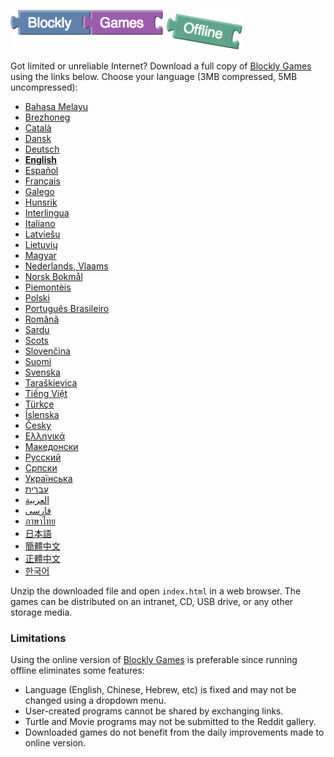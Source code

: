 ![Blockly Games Offline](title-offline.png)

Got limited or unreliable Internet?  Download a full copy of
[Blockly Games](https://blockly-games.appspot.com/) using the links below.
Choose your language (3MB compressed, 5MB uncompressed):

* [Bahasa Melayu](https://github.com/google/blockly-games/raw/offline/generated/blockly-games-ms.zip)
* [Brezhoneg](https://github.com/google/blockly-games/raw/offline/generated/blockly-games-br.zip)
* [Català](https://github.com/google/blockly-games/raw/offline/generated/blockly-games-ca.zip)
* [Dansk](https://github.com/google/blockly-games/raw/offline/generated/blockly-games-da.zip)
* [Deutsch](https://github.com/google/blockly-games/raw/offline/generated/blockly-games-de.zip)
* **[English](https://github.com/google/blockly-games/raw/offline/generated/blockly-games-en.zip)**
* [Español](https://github.com/google/blockly-games/raw/offline/generated/blockly-games-es.zip)
* [Français](https://github.com/google/blockly-games/raw/offline/generated/blockly-games-fr.zip)
* [Galego](https://github.com/google/blockly-games/raw/offline/generated/blockly-games-gl.zip)
* [Hunsrik](https://github.com/google/blockly-games/raw/offline/generated/blockly-games-hrx.zip)
* [Interlingua](https://github.com/google/blockly-games/raw/offline/generated/blockly-games-ia.zip)
* [Italiano](https://github.com/google/blockly-games/raw/offline/generated/blockly-games-it.zip)
* [Latviešu](https://github.com/google/blockly-games/raw/offline/generated/blockly-games-lv.zip)
* [Lietuvių](https://github.com/google/blockly-games/raw/offline/generated/blockly-games-lt.zip)
* [Magyar](https://github.com/google/blockly-games/raw/offline/generated/blockly-games-hu.zip)
* [Nederlands, Vlaams](https://github.com/google/blockly-games/raw/offline/generated/blockly-games-nl.zip)
* [Norsk Bokmål](https://github.com/google/blockly-games/raw/offline/generated/blockly-games-nb.zip)
* [Piemontèis](https://github.com/google/blockly-games/raw/offline/generated/blockly-games-pms.zip)
* [Polski](https://github.com/google/blockly-games/raw/offline/generated/blockly-games-pl.zip)
* [Português Brasileiro](https://github.com/google/blockly-games/raw/offline/generated/blockly-games-pt-br.zip)
* [Română](https://github.com/google/blockly-games/raw/offline/generated/blockly-games-ro.zip)
* [Sardu](https://github.com/google/blockly-games/raw/offline/generated/blockly-games-sc.zip)
* [Scots](https://github.com/google/blockly-games/raw/offline/generated/blockly-games-sco.zip)
* [Slovenčina](https://github.com/google/blockly-games/raw/offline/generated/blockly-games-sk.zip)
* [Suomi](https://github.com/google/blockly-games/raw/offline/generated/blockly-games-fi.zip)
* [Svenska](https://github.com/google/blockly-games/raw/offline/generated/blockly-games-sv.zip)
* [Taraškievica](https://github.com/google/blockly-games/raw/offline/generated/blockly-games-be-tarask.zip)
* [Tiếng Việt](https://github.com/google/blockly-games/raw/offline/generated/blockly-games-vi.zip)
* [Türkçe](https://github.com/google/blockly-games/raw/offline/generated/blockly-games-tr.zip)
* [Íslenska](https://github.com/google/blockly-games/raw/offline/generated/blockly-games-is.zip)
* [Česky](https://github.com/google/blockly-games/raw/offline/generated/blockly-games-cs.zip)
* [Ελληνικά](https://github.com/google/blockly-games/raw/offline/generated/blockly-games-el.zip)
* [Македонски](https://github.com/google/blockly-games/raw/offline/generated/blockly-games-mk.zip)
* [Русский](https://github.com/google/blockly-games/raw/offline/generated/blockly-games-ru.zip)
* [Српски](https://github.com/google/blockly-games/raw/offline/generated/blockly-games-sr.zip)
* [Українська](https://github.com/google/blockly-games/raw/offline/generated/blockly-games-uk.zip)
* [עברית](https://github.com/google/blockly-games/raw/offline/generated/blockly-games-he.zip)
* [العربية](https://github.com/google/blockly-games/raw/offline/generated/blockly-games-ar.zip)
* [فارسی](https://github.com/google/blockly-games/raw/offline/generated/blockly-games-fa.zip)
* [ภาษาไทย](https://github.com/google/blockly-games/raw/offline/generated/blockly-games-th.zip)
* [日本語](https://github.com/google/blockly-games/raw/offline/generated/blockly-games-ja.zip)
* [簡體中文](https://github.com/google/blockly-games/raw/offline/generated/blockly-games-zh-hans.zip)
* [正體中文](https://github.com/google/blockly-games/raw/offline/generated/blockly-games-zh-hant.zip)
* [한국어](https://github.com/google/blockly-games/raw/offline/generated/blockly-games-ko.zip)

Unzip the downloaded file and open `index.html` in a web browser.  The games can
be distributed on an intranet, CD, USB drive, or any other storage media.

### Limitations

Using the online version of [Blockly Games](https://blockly-games.appspot.com/)
is preferable since running offline eliminates some features:

* Language (English, Chinese, Hebrew, etc) is fixed and may not be changed using a dropdown menu.
* User-created programs cannot be shared by exchanging links.
* Turtle and Movie programs may not be submitted to the Reddit gallery.
* Downloaded games do not benefit from the daily improvements made to online version.

